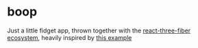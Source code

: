 # boop

Just a little fidget app, thrown together with the [react-three-fiber ecosystem](https://github.com/pmndrs/react-three-fiber#ecosystem), heavily inspired by [this example](https://twitter.com/0xca0a/status/1546426814876323841)
